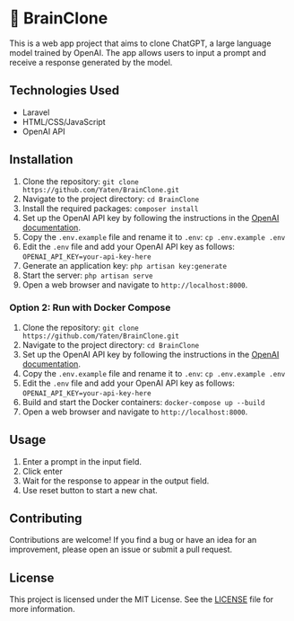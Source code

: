 # 🧠 BrainClone

This is a web app project that aims to clone ChatGPT, a large language model trained by OpenAI. The app allows users to input a prompt and receive a response generated by the model.

## Technologies Used

- Laravel
- HTML/CSS/JavaScript
- OpenAI API

## Installation

1. Clone the repository: `git clone https://github.com/Yaten/BrainClone.git`
2. Navigate to the project directory: `cd BrainClone`
3. Install the required packages: `composer install`
4. Set up the OpenAI API key by following the instructions in the [OpenAI documentation](https://beta.openai.com/docs/quickstart).
5. Copy the `.env.example` file and rename it to `.env`: `cp .env.example .env`
6. Edit the `.env` file and add your OpenAI API key as follows: `OPENAI_API_KEY=your-api-key-here`
7. Generate an application key: `php artisan key:generate`
8. Start the server: `php artisan serve`
9. Open a web browser and navigate to `http://localhost:8000`.

### Option 2: Run with Docker Compose

1. Clone the repository: `git clone https://github.com/Yaten/BrainClone.git`
2. Navigate to the project directory: `cd BrainClone`
3. Set up the OpenAI API key by following the instructions in the [OpenAI documentation](https://beta.openai.com/docs/quickstart).
4. Copy the `.env.example` file and rename it to `.env`: `cp .env.example .env`
5. Edit the `.env` file and add your OpenAI API key as follows: `OPENAI_API_KEY=your-api-key-here`
6. Build and start the Docker containers: `docker-compose up --build`
7. Open a web browser and navigate to `http://localhost:8000`.

## Usage

1. Enter a prompt in the input field.
2. Click enter
3. Wait for the response to appear in the output field.
4. Use reset button to start a new chat.


## Contributing

Contributions are welcome! If you find a bug or have an idea for an improvement, please open an issue or submit a pull request.

## License

This project is licensed under the MIT License. See the [LICENSE](LICENSE) file for more information.
